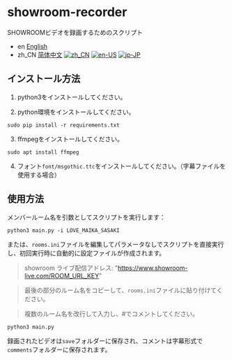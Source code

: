 # showroom-recorder
SHOWROOMビデオを録画するためのスクリプト

- en [English](README.md)
- zh_CN [简体中文](README.zh_CN.md)
[![zh_CN](https://img.shields.io/badge/lang-es-yellow.svg)](https://github.com/vacabun/showroom-recorder/blob/main/doc/README.zh_CN.md)
[![en-US](https://img.shields.io/badge/lang-es-yellow.svg)](https://github.com/vacabun/showroom-recorder/blob/main/doc/README.en-US.md)
[![jp-JP](https://img.shields.io/badge/lang-es-yellow.svg)](https://github.com/vacabun/showroom-recorder/blob/main/doc/README.jp-JP.md)

## インストール方法
1. python3をインストールしてください。

2. python環境をインストールしてください。

``` shell
sudo pip install -r requirements.txt
```

3. ffmpegをインストールしてください。

``` shell
sudo apt install ffmpeg
```

4. フォント`font/msgothic.ttc`をインストールしてください。（字幕ファイルを使用する場合）

## 使用方法
メンバールーム名を引数としてスクリプトを実行します：

``` shell
python3 main.py -i LOVE_MAIKA_SASAKI
```

または、`rooms.ini`ファイルを編集してパラメータなしでスクリプトを直接実行し、初回実行時に自動的に設定ファイルが作成されます。

> showroom ライブ配信アドレス: "https://www.showroom-live.com/ROOM_URL_KEY"

> 最後の部分のルーム名をコピーして、`rooms.ini`ファイルに貼り付けてください。

> 複数のルーム名を改行して入力し、#でコメントしてください。

``` shell
python3 main.py
```

録画されたビデオは`save`フォルダーに保存され、コメントは字幕形式で`comments`フォルダーに保存されます。